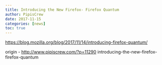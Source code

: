 ```yaml
---
title: Introducing the New Firefox- Firefox Quantum
author: PipisCrew
date: 2017-11-15
categories: [news]
toc: true
---
```


https://blog.mozilla.org/blog/2017/11/14/introducing-firefox-quantum/

origin - http://www.pipiscrew.com/?p=11290 introducing-the-new-firefox-firefox-quantum